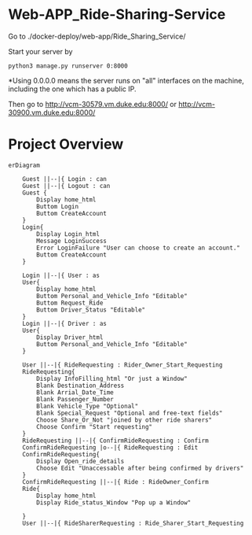 # Web-APP_Ride-Sharing-Service


Go to ./docker-deploy/web-app/Ride_Sharing_Service/

Start your server by
```
python3 manage.py runserver 0:8000
```
*Using 0.0.0.0 means the server runs on "all" interfaces on the machine, including the one which has a public IP.

Then go to http://vcm-30579.vm.duke.edu:8000/ or http://vcm-30900.vm.duke.edu:8000/

# Project Overview
```mermaid
erDiagram

    Guest ||--|{ Login : can
    Guest ||--|{ Logout : can
    Guest {
        Display home_html
        Buttom Login
        Buttom CreateAccount 
    }
    Login{
        Display Login_html
        Message LoginSuccess
        Error LoginFailure "User can choose to create an account."
        Buttom CreateAccount
    }

    Login ||--|{ User : as
    User{
        Display home_html
        Buttom Personal_and_Vehicle_Info "Editable"
        Buttom Request_Ride
        Buttom Driver_Status "Editable"
    }
    Login ||--|{ Driver : as
    User{
        Display Driver_html
        Buttom Personal_and_Vehicle_Info "Editable"
    }

    User ||--|{ RideRequesting : Rider_Owner_Start_Requesting
    RideRequesting{
        Display InfoFilling_html "Or just a Window"
        Blank Destination_Address
        Blank Arrial_Date_Time
        Blank Passenger_Number
        Blank Vehicle_Type "Optional"
        Blank Special_Request "Optional and free-text fields"
        Choose Share_Or_Not "joined by other ride sharers"
        Choose Confirm "Start requesting"
    }
    RideRequesting ||--|{ ConfirmRideRequesting : Confirm
    ConfirmRideRequesting |o--|{ RideRequesting : Edit
    ConfirmRideRequesting{
        Display Open_ride_details
        Choose Edit "Unaccessable after being confirmed by drivers"
    }
    ConfirmRideRequesting ||--|{ Ride : RideOwner_Confirm
    Ride{
        Display home_html
        Display Ride_status_Window "Pop up a Window"

    }
    User ||--|{ RideSharerRequesting : Ride_Sharer_Start_Requesting
```
